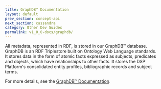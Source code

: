 ```yaml
---
title: GraphDB™ Documentation
layout: default
prev_section: concept-api
next_section: cassandra
category: Other Dev Guides
permalink: v1_0_0-docs/graphdb/
---
```

All metadata, represented in RDF, is stored in our GraphDB™ database. GraphDB is an RDF Triplestore built on Ontology Web Language standards. It stores data in the form of atomic facts expressed as subjects, predicates and objects, which have relationships to other facts. It stores the DSP Platform's consolidated entity profiles, bibliographic records and subject terms.

For more details, see the [GraphDB™ Documentation](http://graphdb.ontotext.com/).
